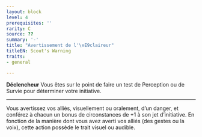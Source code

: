```yaml
---
layout: block
level: 4
prerequisites: ''
rarity: C
source: ??
summary: '-'
title: "Avertissement de l'\xE9claireur"
titleEN: Scout's Warning
traits:
- general

---
```


<p><strong>Déclencheur</strong> Vous êtes sur le point de faire un test de Perception ou de Survie pour déterminer votre initiative.</p>
<hr>
<p>Vous avertissez vos alliés, visuellement ou oralement, d’un danger, et conférez à chacun un bonus de circonstances de +1 à son jet d’initiative. En fonction de la manière dont vous avez averti vos alliés (des gestes ou la voix), cette action possède le trait visuel ou audible.</p>
